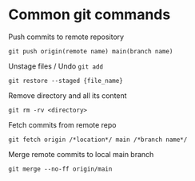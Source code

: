 # Common git commands

Push commits to remote repository

```
git push origin(remote name) main(branch name)
```

Unstage files / Undo `git add`

```
git restore --staged {file_name}
```

Remove directory and all its content
```
git rm -rv <directory>
```

Fetch commits from remote repo
```
git fetch origin /*location*/ main /*branch name*/
```

Merge remote commits to local main branch
```
git merge --no-ff origin/main
```